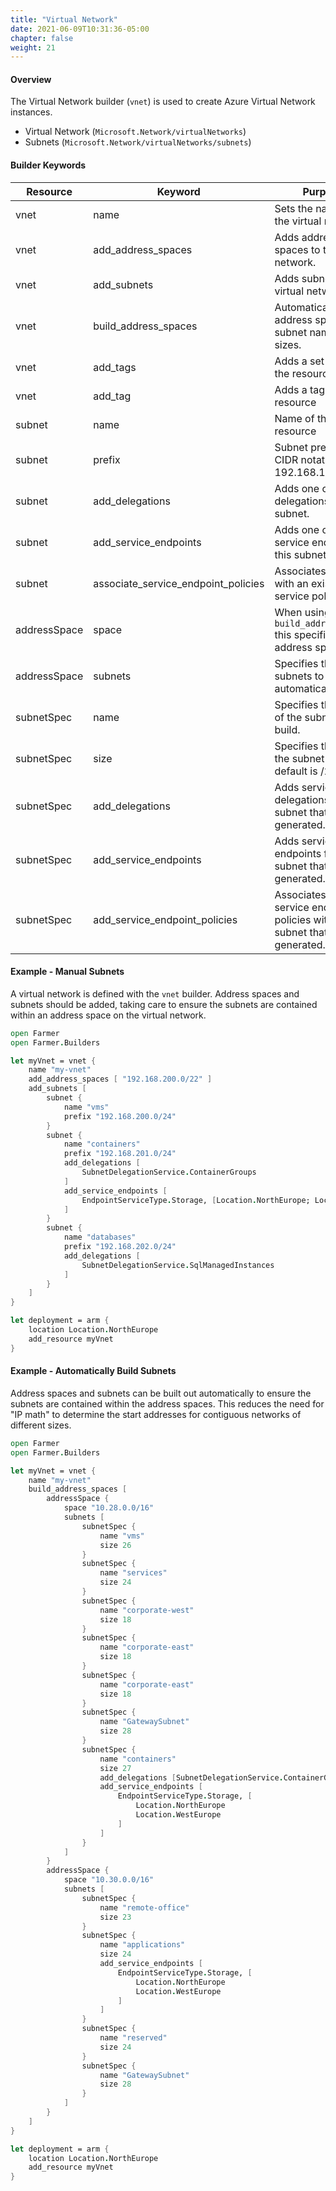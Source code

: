 ```yaml
---
title: "Virtual Network"
date: 2021-06-09T10:31:36-05:00
chapter: false
weight: 21
---
```


#### Overview

The Virtual Network builder (`vnet`) is used to create Azure Virtual Network instances.

- Virtual Network (`Microsoft.Network/virtualNetworks`)
- Subnets (`Microsoft.Network/virtualNetworks/subnets`)

#### Builder Keywords

| Resource       | Keyword                                 | Purpose                                                              |
| -------------- | --------------------------------------- | -------------------------------------------------------------------- |
| vnet           | name                                    | Sets the name of the virtual network.                                |
| vnet           | add_address_spaces                      | Adds address spaces to the virtual network.                          |
| vnet           | add_subnets                             | Adds subnets to the virtual network.                                 |
| vnet           | build_address_spaces                    | Automatically builds address spaces for subnet names and sizes.      |
| vnet           | add_tags                                | Adds a set of tags to the resource                                   |
| vnet           | add_tag                                 | Adds a tag to the resource                                           |
| subnet         | name                                    | Name of the subnet resource                                          |
| subnet         | prefix                                  | Subnet prefix in CIDR notation (e.g. 192.168.100.0/24)               |
| subnet         | add_delegations                         | Adds one or more delegations to this subnet.                         |
| subnet         | add_service_endpoints                   | Adds one or more service endpoints to this subnet.                   |
| subnet         | associate_service_endpoint_policies     | Associates a subnet with an existing service policy.                 |
| addressSpace   | space                                   | When using `build_address_space` this specifies the address space.   |
| addressSpace   | subnets                                 | Specifies the subnets to build automatically.                        |
| subnetSpec     | name | Specifies the name of the subnet to build. |
| subnetSpec     | size | Specifies the size of the subnet to build, default is /24. |
| subnetSpec     | add_delegations | Adds service delegations for the subnet that will be generated. |
| subnetSpec     | add_service_endpoints | Adds service endpoints for the subnet that will be generated. |
| subnetSpec     | add_service_endpoint_policies | Associates the service endpoint policies with the subnet that will be generated. |

#### Example - Manual Subnets

A virtual network is defined with the `vnet` builder. Address spaces and
subnets should be added, taking care to ensure the subnets are contained
within an address space on the virtual network.

```fsharp
open Farmer
open Farmer.Builders

let myVnet = vnet {
    name "my-vnet"
    add_address_spaces [ "192.168.200.0/22" ]
    add_subnets [
        subnet {
            name "vms"
            prefix "192.168.200.0/24"
        }
        subnet {
            name "containers"
            prefix "192.168.201.0/24"
            add_delegations [
                SubnetDelegationService.ContainerGroups
            ]
            add_service_endpoints [
                EndpointServiceType.Storage, [Location.NorthEurope; Location.WestEurope]
            ]
        }
        subnet {
            name "databases"
            prefix "192.168.202.0/24"
            add_delegations [
                SubnetDelegationService.SqlManagedInstances
            ]
        }
    ]
}

let deployment = arm {
    location Location.NorthEurope
    add_resource myVnet
}
```

#### Example - Automatically Build Subnets

Address spaces and subnets can be built out automatically to ensure the subnets
are contained within the address spaces. This reduces the need for "IP math"
to determine the start addresses for contiguous networks of different sizes.

```fsharp
open Farmer
open Farmer.Builders

let myVnet = vnet {
    name "my-vnet"
    build_address_spaces [
        addressSpace {
            space "10.28.0.0/16"
            subnets [
                subnetSpec {
                    name "vms"
                    size 26
                }
                subnetSpec {
                    name "services"
                    size 24
                }
                subnetSpec {
                    name "corporate-west"
                    size 18
                }
                subnetSpec {
                    name "corporate-east"
                    size 18
                }
                subnetSpec {
                    name "corporate-east"
                    size 18
                }
                subnetSpec {
                    name "GatewaySubnet"
                    size 28
                }
                subnetSpec {
                    name "containers"
                    size 27
                    add_delegations [SubnetDelegationService.ContainerGroups]
                    add_service_endpoints [
                        EndpointServiceType.Storage, [
                            Location.NorthEurope
                            Location.WestEurope
                        ]
                    ]
                }
            ]
        }
        addressSpace {
            space "10.30.0.0/16"
            subnets [
                subnetSpec {
                    name "remote-office"
                    size 23
                }
                subnetSpec {
                    name "applications"
                    size 24
                    add_service_endpoints [
                        EndpointServiceType.Storage, [
                            Location.NorthEurope
                            Location.WestEurope
                        ]
                    ]
                }
                subnetSpec {
                    name "reserved"
                    size 24
                }
                subnetSpec {
                    name "GatewaySubnet"
                    size 28
                }
            ]
        }
    ]
}

let deployment = arm {
    location Location.NorthEurope
    add_resource myVnet
}
```
